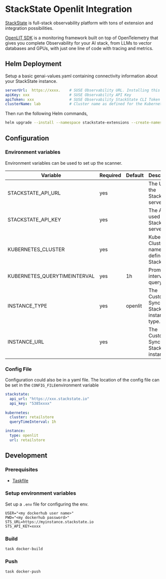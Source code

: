 # StackState Openlit Integration

[StackState](https://stackstate.com) is full-stack observability platform with tons of extension and integration possibilities.

[OpenLIT SDK](https://github.com/openlit/openlit/tree/main/sdk/python) is a monitoring framework built on top of OpenTelemetry that gives you complete Observability for your AI stack, from LLMs to vector databases and GPUs, with just one line of code with tracing and metrics.




## Helm Deployment

Setup a basic genai-values.yaml containing connectivity information about your StackState instance.

```yaml
serverUrl:  https://xxxx.    # SUSE Observability URL. Installing this Chart along SUSE Observability allows you to use http://suse-observability-router.suse-observability.svc.cluster.local:8080
apiKey: xxx                  # SUSE Observability API Key
apiToken: xxx                # SUSE Observability StackState CLI Token
clusterName: lab             # Cluster name as defined for the Kubernetes StackPack instance in SUSE Observability
```

Then run the following Helm commands,

```bash
helm upgrade --install --namespace stackstate-extensions --create-namespace -f genai_values.yaml sts ./helm

```

## Configuration

### Environment variables

Environment variables can be used to set up the scanner.

| Variable                     | Required | Default | Description                                      |
|------------------------------|----------|---------|--------------------------------------------------|
| STACKSTATE_API_URL           | yes      |         | The URL to the StackState server                 |
| STACKSTATE_API_KEY           | yes      |         | The API key used by the StackState server        |
| KUBERNETES_CLUSTER           | yes      |         | Kubernetes Cluster name as defined in StackState |
| KUBERNETES_QUERYTIMEINTERVAL | yes      | 1h      | Promql interval query over.                      |
| INSTANCE_TYPE                | yes      | openlit | The Custom Sync StackPack instance type.          |
| INSTANCE_URL                 | yes      |         | The Custom Sync StackPack instance url            |


### Config File

Configuration could also be in a yaml file.
The location of the config file can be set in the `CONFIG_FILE`environment variable

```yaml
stackstate:
  api_url: "https://xxx.stackstate.io"
  api_key: "5385xxxx"
  
kubernetes:
  cluster: retailstore
  queryTimeInterval: 1h

instance:
  type: openlit
  url: retailstore

```


## Development

### Prerequisites

- [Taskfile](https://taskfile.dev/installation/)


### Setup environment variables

Set up a `.env` file for configuring the env.

```
USER="<my dockerhub user name>"
PWD="<my dockerhub password>"
STS_URL=https://myinstance.stackstate.io
STS_API_KEY=xxxx
```
### Build

```shell
task docker-build
```

### Push

```shell
task docker-push
```
